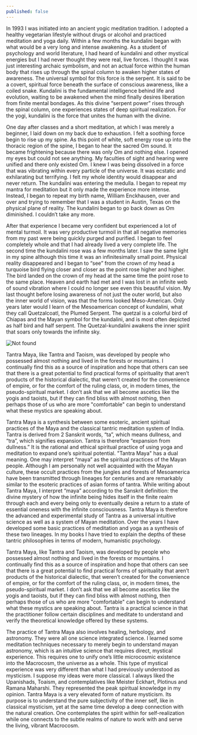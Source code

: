 ```yaml
---
published: false
---
```

In 1993 I was initiated into an ancient yogic meditation tradition.  I adopted a healthy vegetarian lifestyle without drugs or alcohol and practiced meditation and yoga daily.   Within a few months the kundalini began with what would be a very long and intense awakening. As a student of psychology and world literature, I had heard of kundalini and other mystical energies but I had never thought they were real, live forces.  I thought it was just interesting archaic symbolism, and not an actual force within the human body that rises up through the spinal column to awaken higher states of awareness.  The universal symbol for this force is the serpent. It is said to be a covert, spiritual force beneath the surface of conscious awareness, like a coiled snake. Kundalini is the fundamental intelligence behind life and evolution, waiting to be awakened when the mind finally desires liberation from finite mental bondages. As this divine “serpent power” rises through the spinal column, one experiences states of deep spiritual realization. For the yogi, kundalini is the force that unites the human with the divine.

One day after classes and a short meditation, at which I was merely a beginner, I laid down on my back due to exhaustion. I felt a soothing force begin to rise up my spine. As this point of white, soft energy rose up into the thoracic region of the spine, I began to hear the sacred Om sound.  It became frightening because there was only Om and nothing else. I opened my eyes but could not see anything. My faculties of sight and hearing were unified and there only existed Om. I knew I was being dissolved in a force that was vibrating within every particle of the universe. It was ecstatic and exhilarating but terrifying. I felt my whole identity would disappear and never return. The kundalini was entering the medulla. I began to repeat my mantra for meditation but it only made the experience more intense. Instead, I began to repeat my birth name, William Enckhausen, over and over and trying to remember that I was a student in Austin, Texas on the physical plane of reality. The kundalini began to go back down as Om diminished. I couldn’t take any more.

After that experience I became very confident but experienced a lot of mental turmoil.  It was very productive turmoil in that all negative memories from my past were being quickly purged and purified. I began to feel completely whole and that I had already lived a very complete life. The second time the kundalini rose was a few months later. I saw the same light in my spine although this time it was an infinitesimally small point. Physical reality disappeared and I began to “see” from the crown of my head a turquoise bird flying closer and closer as the point rose higher and higher. The bird landed on the crown of my head at the same time the point rose to the same place. Heaven and earth had met and I was lost in an infinite web of sound vibration where I could no longer see even this beautiful vision.  My last thought before losing awareness of not just the outer world, but also the inner world of vision, was that the forms looked Meso-American. Only years later would I learn of the Mesoamerican concept of kundalini, what they call Quetzalcoatl, the Plumed Serpent.  The quetzal is a colorful bird of Chiapas and the Mayan symbol for the kundalini, and is most often depicted as half bird and half serpent. The Quetzal-kundalini awakens the inner spirit that soars only towards the infinite sky.   

<img src="{{ 'assets/img/quetzal.jpg' | relative_url }}" alt="Not found" />

Tantra Maya, like Tantra and Taoism, was developed by people who possessed almost nothing and lived in the forests or mountains. I continually find this as a source of inspiration and hope that others can see that there is a great potential to find practical forms of spirituality that aren’t products of the historical dialectic, that weren’t created for the convenience of empire, or for the comfort of the ruling class, or, in modern times, the pseudo-spiritual market. I don’t ask that we all become ascetics like the yogis and taoists, but if they can find bliss with almost nothing, then perhaps those of us who are more "comfortable" can begin to understand what these mystics are speaking about.

Tantra Maya is a synthesis between some esoteric, ancient spiritual practices of the Maya and the classical tantric meditation system of India. Tantra is derived from 2 Sanskrit words, “ta”, which means dullness, and “tra”, which signifies expansion. Tantra is therefore “expansion from dullness.” It is the rational and ethical spiritual practice of using yoga and meditation to expand one’s spiritual potential. "Tantra Maya" has a dual meaning.  One may interpret “maya” as the spiritual practices of the Mayan people. Although I am personally not well acquainted with the Mayan culture, these occult practices from the jungles and forests of Mesoamerica have been transmitted through lineages for centuries and are remarkably similar to the esoteric practices of asian forms of tantra. While writing about Tantra Maya, I interpret “maya” according to the Sanskrit definition: the divine mystery of how the infinite being hides itself in the finite realm through each and every being only to eventually desire a return to a state of essential oneness with the infinite consciousness. Tantra Maya is therefore the advanced and experimental study of Tantra as a universal intuitive science as well as a system of Mayan meditation. Over the years I have developed some basic practices of meditation and yoga as a synthesis of these two lineages.  In my books I have tried to explain the depths of these tantric philosophies in terms of modern, humanistic psychology.

Tantra Maya, like Tantra and Taoism, was developed by people who possessed almost nothing and lived in the forests or mountains. I continually find this as a source of inspiration and hope that others can see that there is a great potential to find practical forms of spirituality that aren’t products of the historical dialectic, that weren’t created for the convenience of empire, or for the comfort of the ruling class, or, in modern times, the pseudo-spiritual market. I don’t ask that we all become ascetics like the yogis and taoists, but if they can find bliss with almost nothing, then perhaps those of us who are more "comfortable" can begin to understand what these mystics are speaking about.  Tantra is a practical science in that the practitioner follow certain disciplines and meditate to understand and verify the theoretical knowledge offered by these systems.

The practice of Tantra Maya also involves healing, herbology, and astronomy. They were all one science integrated science.  I learned some meditation techniques necessary to merely begin to understand mayan astronomy, which is an intuitive science that requires direct, mystical experience. This requires one to unify one’s little microcosmic existence into the Macrocosm, the universe as a whole. This type of mystical experience was very different than what I had previously understood as mysticism. I suppose my ideas were more classical. I always liked the Upanishads, Toaism, and contemplatives like Meister Eckhart, Plotinus and Ramana Maharshi. They represented the peak spiritual knowledge in my opinion. Tantra Maya is a very elevated form of nature mysticism. Its purpose is to understand the pure subjectivity of the inner self, like in classical mysticism, yet at the same time develop a deep connection with the natural creation. One contemplates the spirit within for self-realization while one connects to the subtle realms of nature to work with and serve the living, vibrant Macrocosm.

